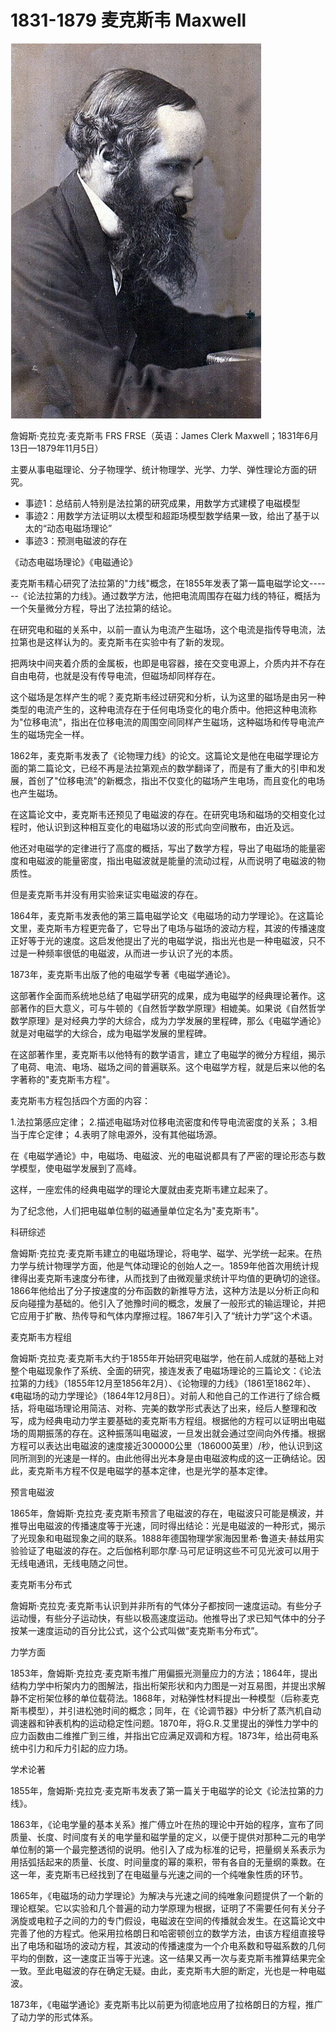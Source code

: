 
# 1831-1879 麦克斯韦 Maxwell

![](assets/1831maxwell.png)

詹姆斯·克拉克·麦克斯韦 FRS FRSE（英语：James Clerk Maxwell；1831年6月13日—1879年11月5日）

主要从事电磁理论、分子物理学、统计物理学、光学、力学、弹性理论方面的研究。

- 事迹1：总结前人特别是法拉第的研究成果，用数学方式建模了电磁模型
- 事迹2：用数学方法证明以太模型和超距场模型数学结果一致，给出了基于以太的“动态电磁场理论”
- 事迹3：预测电磁波的存在

《动态电磁场理论》《电磁通论》

麦克斯韦精心研究了法拉第的"力线"概念，在1855年发表了第一篇电磁学论文------《论法拉第的力线》。通过数学方法，他把电流周围存在磁力线的特征，概括为一个矢量微分方程，导出了法拉第的结论。

在研究电和磁的关系中，以前一直认为电流产生磁场，这个电流是指传导电流，法拉第也是这样认为的。麦克斯韦在实验中有了新的发现。

把两块中间夹着介质的金属板，也即是电容器，接在交变电源上，介质内并不存在自由电荷，也就是没有传导电流，但磁场却同样存在。

这个磁场是怎样产生的呢？麦克斯韦经过研究和分析，认为这里的磁场是由另一种类型的电流产生的，这种电流存在于任何电场变化的电介质中。他把这种电流称为"位移电流"，指出在位移电流的周围空间同样产生磁场，这种磁场和传导电流产生的磁场完全一样。

1862年，麦克斯韦发表了《论物理力线》的论文。这篇论文是他在电磁学理论方面的第二篇论文，已经不再是法拉第观点的数学翻译了，而是有了重大的引申和发展，首创了"位移电流"的新概念，指出不仅变化的磁场产生电场，而且变化的电场也产生磁场。

在这篇论文中，麦克斯韦还预见了电磁波的存在。在研究电场和磁场的交相变化过程时，他认识到这种相互变化的电磁场以波的形式向空间散布，由近及远。

他还对电磁学的定律进行了高度的概括，写出了数学方程，导出了电磁场的能量密度和电磁波的能量密度，指出电磁波就是能量的流动过程，从而说明了电磁波的物质性。

但是麦克斯韦并没有用实验来证实电磁波的存在。

1864年，麦克斯韦发表他的第三篇电磁学论文《电磁场的动力学理论》。在这篇论文里，麦克斯韦方程更完备了，它导出了电场与磁场的波动方程，其波的传播速度正好等于光的速度。这启发他提出了光的电磁学说，指出光也是一种电磁波，只不过是一种频率很低的电磁波，从而进一步认识了光的本质。

1873年，麦克斯韦出版了他的电磁学专著《电磁学通论》。

这部著作全面而系统地总结了电磁学研究的成果，成为电磁学的经典理论著作。这部著作的巨大意义，可与牛顿的《自然哲学数学原理》相媲美。如果说《自然哲学数学原理》是对经典力学的大综合，成为力学发展的里程碑，那么《电磁学通论》就是对电磁学的大综合，成为电磁学发展的里程碑。

在这部著作里，麦克斯韦以他特有的数学语言，建立了电磁学的微分方程组，揭示了电荷、电流、电场、磁场之间的普遍联系。这个电磁学方程，就是后来以他的名字著称的"麦克斯韦方程"。

麦克斯韦方程包括四个方面的内容：

1.法拉第感应定律； 2.描述电磁场对位移电流密度和传导电流密度的关系；
3.相当于库仑定律； 4.表明了除电源外，没有其他磁场源。

在《电磁学通论》中，电磁场、电磁波、光的电磁说都具有了严密的理论形态与数学模型，使电磁学发展到了高峰。

这样，一座宏伟的经典电磁学的理论大厦就由麦克斯韦建立起来了。

为了纪念他，人们把电磁单位制的磁通量单位定名为"麦克斯韦"。

科研综述

詹姆斯·克拉克·麦克斯韦建立的电磁场理论，将电学、磁学、光学统一起来。在热力学与统计物理学方面，他是气体动理论的创始人之一。1859年他首次用统计规律得出麦克斯韦速度分布律，从而找到了由微观量求统计平均值的更确切的途径。1866年他给出了分子按速度的分布函数的新推导方法，这种方法是以分析正向和反向碰撞为基础的。他引入了弛豫时间的概念，发展了一般形式的输运理论，并把它应用于扩散、热传导和气体内摩擦过程。1867年引入了“统计力学”这个术语。

麦克斯韦方程组

詹姆斯·克拉克·麦克斯韦大约于1855年开始研究电磁学，他在前人成就的基础上对整个电磁现象作了系统、全面的研究，接连发表了电磁场理论的三篇论文：《论法拉第的力线》（1855年12月至1856年2月）、《论物理的力线》（1861至1862年）、《电磁场的动力学理论》（1864年12月8日）。对前人和他自己的工作进行了综合概括，将电磁场理论用简洁、对称、完美的数学形式表达了出来，经后人整理和改写，成为经典电动力学主要基础的麦克斯韦方程组。根据他的方程可以证明出电磁场的周期振荡的存在。这种振荡叫电磁波，一旦发出就会通过空间向外传播。根据方程可以表达出电磁波的速度接近300000公里（186000英里）/秒，他认识到这同所测到的光速是一样的。由此他得出光本身是由电磁波构成的这一正确结论。因此，麦克斯韦方程不仅是电磁学的基本定律，也是光学的基本定律。

预言电磁波

1865年，詹姆斯·克拉克·麦克斯韦预言了电磁波的存在，电磁波只可能是横波，并推导出电磁波的传播速度等于光速，同时得出结论：光是电磁波的一种形式，揭示了光现象和电磁现象之间的联系。1888年德国物理学家海因里希·鲁道夫·赫兹用实验验证了电磁波的存在。之后伽格利耶尔摩·马可尼证明这些不可见光波可以用于无线电通讯，无线电随之问世。

麦克斯韦分布式

詹姆斯·克拉克·麦克斯韦认识到并非所有的气体分子都按同一速度运动。有些分子运动慢，有些分子运动快，有些以极高速度运动。他推导出了求已知气体中的分子按某一速度运动的百分比公式，这个公式叫做“麦克斯韦分布式”。

力学方面

1853年，詹姆斯·克拉克·麦克斯韦推广用偏振光测量应力的方法；1864年，提出结构力学中桁架内力的图解法，指出桁架形状和内力图是一对互易图，并提出求解静不定桁架位移的单位载荷法。1868年，对粘弹性材料提出一种模型（后称麦克斯韦模型），并引进松弛时间的概念；同年，在《论调节器》中分析了蒸汽机自动调速器和钟表机构的运动稳定性问题。1870年，将G.R.艾里提出的弹性力学中的应力函数由二维推广到三维，并指出它应满足双调和方程。1873年，给出荷电系统中引力和斥力引起的应力场。

学术论著

1855年，詹姆斯·克拉克·麦克斯韦发表了第一篇关于电磁学的论文《论法拉第的力线》。

1863年，《论电学量的基本关系》推广傅立叶在热的理论中开始的程序，宣布了同质量、长度、时间度有关的电学量和磁学量的定义，以便于提供对那种二元的电学单位制的第一个最完整透彻的说明。他引入了成为标准的记号，把量纲关系表示为用括弧括起来的质量、长度、时间量度的幂的乘积，带有各自的无量纲的乘数。在这一年，麦克斯韦已经找到了在电磁量与光速之间的一个纯唯象性质的环节。

1865年，《电磁场的动力学理论》为解决与光速之间的纯唯象问题提供了一个新的理论框架。它以实验和几个普遍的动力学原理为根据，证明了不需要任何有关分子涡旋或电粒子之间的力的专门假设，电磁波在空间的传播就会发生。在这篇论文中完善了他的方程式。他采用拉格朗日和哈密顿创立的数学方法，由该方程组直接导出了电场和磁场的波动方程，其波动的传播速度为一个介电系数和导磁系数的几何平均的倒数，这一速度正当等于光速。这一结果又再一次与麦克斯韦推算结果完全一致。至此电磁波的存在确定无疑。由此，麦克斯韦大胆的断定，光也是一种电磁波。

1873年，《电磁学通论》麦克斯韦比以前更为彻底地应用了拉格朗日的方程，推广了动力学的形式体系。
